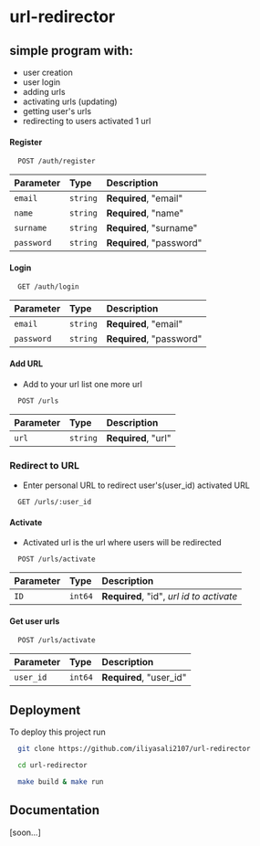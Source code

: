
# url-redirector
## simple program with:
* user creation
* user login
* adding urls
* activating urls (updating) 
* getting user's urls
* redirecting to users activated 1 url

#### Register

```http
  POST /auth/register
```

| Parameter | Type     | Description                |
| :-------- | :------- | :------------------------- |
| `email` | `string` | **Required**, "email"|
| `name` | `string` | **Required**, "name"|
| `surname` | `string` | **Required**, "surname"|
| `password` | `string` | **Required**, "password"|



#### Login

```http
  GET /auth/login
```

| Parameter | Type     | Description                       |
| :-------- | :------- | :-------------------------------- |
| `email` | `string` | **Required**, "email"|
| `password` | `string` | **Required**, "password"|


#### Add URL
- Add to your url list one more url
```http
  POST /urls
```

| Parameter | Type     | Description                       |
| :-------- | :------- | :-------------------------------- |
| `url` | `string` | **Required**, "url"|


### Redirect to URL
- Enter personal URL to redirect user's(user_id) activated URL

```http
  GET /urls/:user_id
```


#### Activate
- Activated url is the url where users will be redirected
```http
  POST /urls/activate
```

| Parameter | Type     | Description                       |
| :-------- | :------- | :-------------------------------- |
| `ID` | `int64` | **Required**, "id",  *url id to activate*|


#### Get user urls

```http
  POST /urls/activate
```

| Parameter | Type     | Description                       |
| :-------- | :------- | :-------------------------------- |
| `user_id` | `int64` | **Required**, "user_id"|






## Deployment

To deploy this project run


```bash
  git clone https://github.com/iliyasali2107/url-redirector
```
```bash
  cd url-redirector
```


```bash
  make build & make run
```





## Documentation

[soon...]

